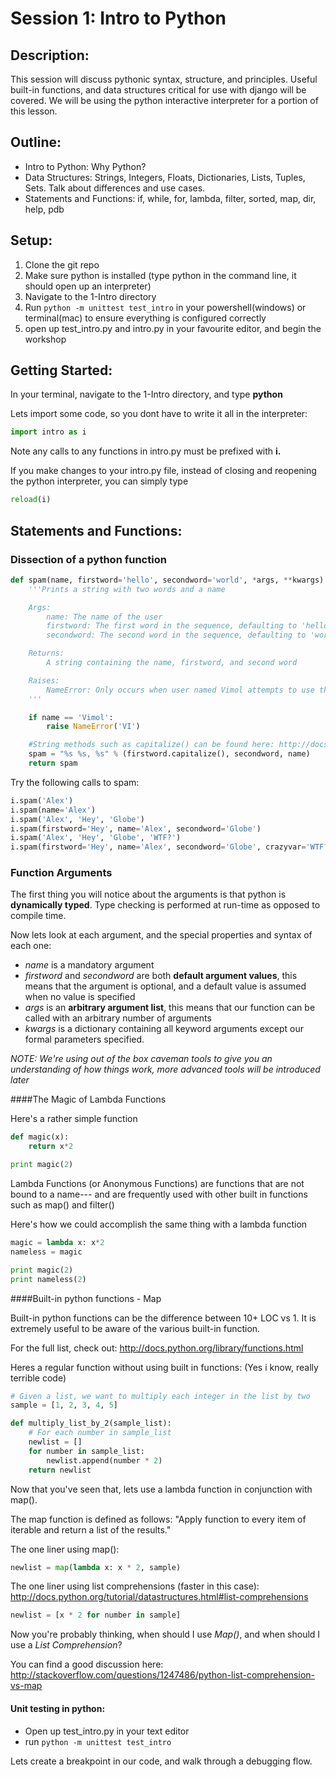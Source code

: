 Session 1: Intro to Python
==============================================
Description:
------------
This session will discuss pythonic syntax, structure, and principles. Useful built-in functions, and data structures critical for use with django will be covered. We will be using the python interactive interpreter for a portion of this lesson.

Outline:
--------
* Intro to Python: Why Python?
* Data Structures: Strings, Integers, Floats, Dictionaries, Lists, Tuples, Sets. Talk about differences and use cases.
* Statements and Functions: if, while, for, lambda, filter, sorted, map, dir, help, pdb


Setup:
------
1. Clone the git repo
2. Make sure python is installed (type python in the command line, it should open up an interpreter)
3. Navigate to the 1-Intro directory
4. Run ```python -m unittest test_intro``` in your powershell(windows) or terminal(mac) to ensure everything is configured correctly
5. open up test_intro.py and intro.py in your favourite editor, and begin the workshop

Getting Started:
----------------
In your terminal, navigate to the 1-Intro directory, and type **python**

Lets import some code, so you dont have to write it all in the interpreter:
```python
import intro as i
```

Note any calls to any functions in intro.py must be prefixed with **i.**

If you make changes to your intro.py file, instead of closing and reopening the python interpreter, you can simply type

```python
reload(i)
```

Statements and Functions:
----------------

### Dissection of a python function

```python
def spam(name, firstword='hello', secondword='world', *args, **kwargs):
    '''Prints a string with two words and a name

    Args:
        name: The name of the user
        firstword: The first word in the sequence, defaulting to 'hello'
        secondword: The second word in the sequence, defaulting to 'world'

    Returns:
        A string containing the name, firstword, and second word

    Raises:
        NameError: Only occurs when user named Vimol attempts to use this function
    '''

    if name == 'Vimol':
        raise NameError('VI')

    #String methods such as capitalize() can be found here: http://docs.python.org/library/stdtypes.html#string-methods
    spam = "%s %s, %s" % (firstword.capitalize(), secondword, name)
    return spam
```

Try the following calls to spam:

```python
i.spam('Alex')
i.spam(name='Alex')
i.spam('Alex', 'Hey', 'Globe')
i.spam(firstword='Hey', name='Alex', secondword='Globe')
i.spam('Alex', 'Hey', 'Globe', 'WTF?')
i.spam(firstword='Hey', name='Alex', secondword='Globe', crazyvar='WTF?')
```

### Function Arguments

The first thing you will notice about the arguments is that python is **dynamically typed**. Type checking is performed at run-time as opposed to compile time.

Now lets look at each argument, and the special properties and syntax of each one:

* *name* is a mandatory argument
* *firstword* and *secondword* are both **default argument values**, this means that the argument is optional, and a default value is assumed when no value is specified
* *args* is an **arbitrary argument list**, this means that our function can be called with an arbitrary number of arguments
* *kwargs* is a dictionary containing all keyword arguments except our formal parameters specified.


*NOTE: We're using out of the box caveman tools to give you an understanding of how things work, more advanced tools will be introduced later*


####The Magic of Lambda Functions

Here's a rather simple function 

```python
def magic(x):
    return x*2

print magic(2)
```

Lambda Functions (or Anonymous Functions) are functions that are not bound to a name--- and are frequently used with other built in functions such as map() and filter()

Here's how we could accomplish the same thing with a lambda function

```python
magic = lambda x: x*2
nameless = magic

print magic(2)
print nameless(2)
```

####Built-in python functions - Map

Built-in python functions can be the difference between 10+ LOC vs 1. It is extremely useful to be aware of the various built-in function.

For the full list, check out: 
http://docs.python.org/library/functions.html

Heres a regular function without using built in functions:
(Yes i know, really terrible code)

```python
# Given a list, we want to multiply each integer in the list by two
sample = [1, 2, 3, 4, 5]

def multiply_list_by_2(sample_list):
    # For each number in sample_list
    newlist = []
    for number in sample_list:
        newlist.append(number * 2)
    return newlist
```

Now that you've seen that, lets use a lambda function in conjunction with map().

The map function is defined as follows: "Apply function to every item of iterable and return a list of the results."

The one liner using map():
```python
newlist = map(lambda x: x * 2, sample)
```

The one liner using list comprehensions (faster in this case):
http://docs.python.org/tutorial/datastructures.html#list-comprehensions
```python
newlist = [x * 2 for number in sample]
```

Now you're probably thinking, when should I use *Map()*, and when should I use a *List Comprehension*?

You can find a good discussion here:
http://stackoverflow.com/questions/1247486/python-list-comprehension-vs-map

#### Unit testing in python:
* Open up test_intro.py in your text editor
* run ```python -m unittest test_intro```

Lets create a breakpoint in our code, and walk through a debugging flow.
